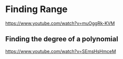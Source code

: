 # Finding Range

https://www.youtube.com/watch?v=muOggRk-KVM

## Finding the degree of a polynomial

https://www.youtube.com/watch?v=SEmsHsHmceM
